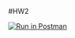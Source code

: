 #HW2

[![Run in Postman](https://run.pstmn.io/button.svg)](https://app.getpostman.com/run-collection/99e8ba0c568f257f2725#?env%5BEnvironment-1%5D=W3sidHlwZSI6InRleHQiLCJlbmFibGVkIjp0cnVlLCJrZXkiOiJ0b2tlbiIsInZhbHVlIjoiSldUIGV5SmhiR2NpT2lKSVV6STFOaUlzSW5SNWNDSTZJa3BYVkNKOS5leUpwWVhRaU9qRTFPRE15TWpZMU1UQjkuMU1EZkI0T2xYdXlXY0tTTjVyV3hYd2tHbjV5Z3h6OUxzWTRVSEtFbjU0TSJ9XQ==)
